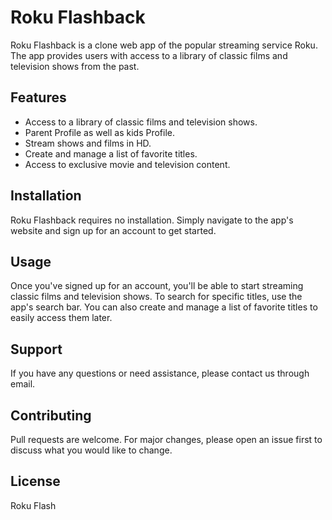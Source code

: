 # Roku Flashback

Roku Flashback is a clone web app of the popular streaming service Roku. The app provides users with access to a library of classic films and television shows from the past. 

## Features

* Access to a library of classic films and television shows.
* Parent Profile as well as kids Profile.
* Stream shows and films in HD.
* Create and manage a list of favorite titles.
* Access to exclusive movie and television content. 

## Installation

Roku Flashback requires no installation. Simply navigate to the app's website and sign up for an account to get started.

## Usage

Once you've signed up for an account, you'll be able to start streaming classic films and television shows. To search for specific titles, use the app's search bar. You can also create and manage a list of favorite titles to easily access them later.

## Support

If you have any questions or need assistance, please contact us through email.

## Contributing

Pull requests are welcome. For major changes, please open an issue first to discuss what you would like to change.

## License

Roku Flash
